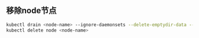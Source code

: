 ## 移除node节点

```bash
kubectl drain <node-name> --ignore-daemonsets --delete-emptydir-data --force
kubectl delete node <node-name>
```